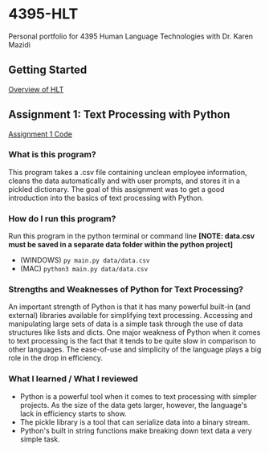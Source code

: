 # 4395-HLT
Personal portfolio for 4395 Human Language Technologies with Dr. Karen Mazidi

## Getting Started

[Overview of HLT](https://github.com/AustinGirouard/4395-HLT/blob/main/Overview_of_NLP.pdf)

## Assignment 1: Text Processing with Python

[Assignment 1 Code](https://github.com/AustinGirouard/4395-HLT/blob/main/Assignment%201%20Files/main.py)

### What is this program?
This program takes a .csv file containing unclean employee information, cleans the data automatically and with user prompts, and stores it in a pickled dictionary. The goal of this assignment was to get a good introduction into the basics of text processing with Python.
### How do I run this program?
Run this program in the python terminal or command line **[NOTE: data.csv must be saved in a separate data folder within the python project]**
* (WINDOWS) `py main.py data/data.csv`
* (MAC) `python3 main.py data/data.csv`
### Strengths and Weaknesses of Python for Text Processing?
An important strength of Python is that it has many powerful built-in (and external) libraries available for simplifying text processing. Accessing and manipulating large sets of data is a simple task through the use of data structures like lists and dicts. One major weakness of Python when it comes to text processing is the fact that it tends to be quite slow in comparison to other languages. The ease-of-use and simplicity of the language plays a big role in the drop in efficiency.
### What I learned / What I reviewed
* Python is a powerful tool when it comes to text processing with simpler projects. As the size of the data gets larger, however, the language's lack in efficiency starts to show. 
* The pickle library is a tool that can serialize data into a binary stream.
* Python's built in string functions make breaking down text data a very simple task.
